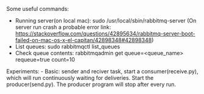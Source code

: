 Some useful commands:
   - Running server(on local mac): sudo /usr/local/sbin/rabbitmq-server (On server run crash a probable error link: https://stackoverflow.com/questions/42895634/rabbitmq-server-boot-failed-on-mac-os-x-el-capitan/42898348#42898348)
   - List queues: sudo rabbitmqctl list_queues
   - Check queue contents: rabbitmqadmin get queue=<queue_name> requeue=true count=10
   
Experiments:
    - Basic: sender and reciver task, start a consumer(receive.py), which will run continuously waiting for deliveries.  Start the producer(send.py). The producer program will stop after every run.
